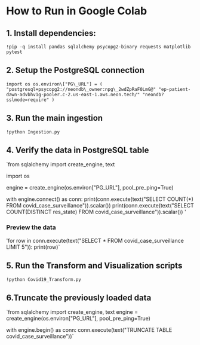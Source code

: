 # How to Run in Google Colab

## 1. Install dependencies:

`!pip -q install pandas sqlalchemy psycopg2-binary requests matplotlib pytest`


## 2. Setup the PostgreSQL connection

`import os
 os.environ\["PG\_URL"] = (
   "postgresql+psycopg2://neondb\_owner:npg\_2wdZpRaF0LmG@"
   "ep-patient-dawn-advbhv1g-pooler.c-2.us-east-1.aws.neon.tech/"
   "neondb?sslmode=require"
)`


## 3. Run the main ingestion

`!python Ingestion.py`


## 4. Verify the data in PostgreSQL table

`from sqlalchemy import create\_engine, text

import os

engine = create\_engine(os.environ\["PG\_URL"], pool\_pre\_ping=True)

with engine.connect() as conn:
   print(conn.execute(text("SELECT COUNT(\*) FROM covid\_case\_surveillance")).scalar())
   print(conn.execute(text("SELECT COUNT(DISTINCT res\_state) FROM covid\_case\_surveillance")).scalar())
'
### Preview the data
   'for row in conn.execute(text("SELECT \* FROM covid\_case\_surveillance LIMIT 5")):
       print(row)`      

## 5. Run the Transform and Visualization scripts

`!python Covid19_Transform.py`


## 6.Truncate the previously loaded data

`from sqlalchemy import create\_engine, text
engine = create\_engine(os.environ\["PG\_URL"], pool\_pre\_ping=True)

with engine.begin() as conn:
   conn.execute(text("TRUNCATE TABLE covid\_case\_surveillance"))`
